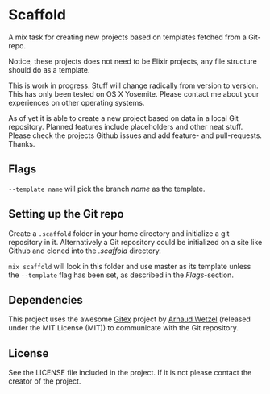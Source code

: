 Scaffold
========
A mix task for creating new projects based on templates fetched from a Git-repo.

Notice, these projects does not need to be Elixir projects, any file structure should do as a template.

This is work in progress. Stuff will change radically from version to version. This has only been tested on OS X Yosemite. Please contact me about your experiences on other operating systems.

As of yet it is able to create a new project based on data in a local Git repository. Planned features include placeholders and other neat stuff. Please check the projects Github issues and add feature- and pull-requests. Thanks.


Flags
-----

`--template name` will pick the branch *name* as the template.


Setting up the Git repo
-----------------------
Create a `.scaffold` folder in your home directory and initialize a git repository in it. Alternatively a Git repository could be initialized on a site like Github and cloned into the *.scaffold* directory.

`mix scaffold` will look in this folder and use master as its template unless the `--template` flag has been set, as described in the *Flags*-section.


Dependencies
------------
This project uses the awesome [Gitex](https://github.com/awetzel/gitex) project by [Arnaud Wetzel](https://github.com/awetzel/) (released under the MIT License (MIT)) to communicate with the Git repository.


License
-------
See the LICENSE file included in the project. If it is not please contact the creator of the project.
